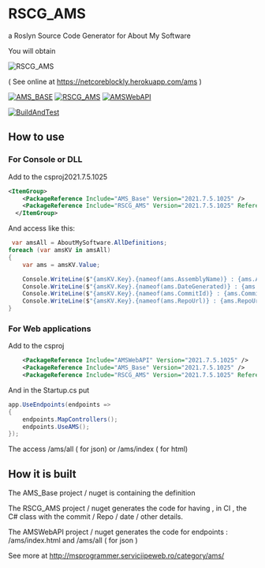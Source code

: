 # RSCG_AMS
a Roslyn Source Code Generator for About My Software

You will obtain

![RSCG_AMS](https://ignatandrei.github.io/RSCG_AMS/result.png "RSCG_AMS Generated")

( See online at https://netcoreblockly.herokuapp.com/ams )

[![AMS_BASE](https://img.shields.io/nuget/v/AMS_Base?label=AMS_Base)](https://www.nuget.org/packages/AMS_Base/)
[![RSCG_AMS](https://img.shields.io/nuget/v/RSCG_AMS?label=RSCG_AMS)](https://www.nuget.org/packages/RSCG_AMS/)
[![AMSWebAPI](https://img.shields.io/nuget/v/AMSWebAPI?label=AMSWebAPI)](https://www.nuget.org/packages/AMSWebAPI/)
 

[![BuildAndTest](https://github.com/ignatandrei/RSCG_AMS/actions/workflows/dotnet.yml/badge.svg)](https://github.com/ignatandrei/RSCG_AMS/actions/workflows/dotnet.yml)

## How to use
### For Console or DLL 

Add to the csproj2021.7.5.1025
```xml 
<ItemGroup>
    <PackageReference Include="AMS_Base" Version="2021.7.5.1025" />
    <PackageReference Include="RSCG_AMS" Version="2021.7.5.1025" ReferenceOutputAssembly="false" OutputItemType="Analyzer" />
  </ItemGroup>
```

And access like this:
```csharp
 var amsAll = AboutMySoftware.AllDefinitions;
foreach (var amsKV in amsAll)
{
    var ams = amsKV.Value;

    Console.WriteLine($"{amsKV.Key}.{nameof(ams.AssemblyName)} : {ams.AssemblyName}");
    Console.WriteLine($"{amsKV.Key}.{nameof(ams.DateGenerated)} : {ams.DateGenerated}");
    Console.WriteLine($"{amsKV.Key}.{nameof(ams.CommitId)} : {ams.CommitId}");
    Console.WriteLine($"{amsKV.Key}.{nameof(ams.RepoUrl)} : {ams.RepoUrl}");
}
```

### For  Web applications

Add to the csproj
```xml 
    <PackageReference Include="AMSWebAPI" Version="2021.7.5.1025" />
    <PackageReference Include="AMS_Base" Version="2021.7.5.1025" />
    <PackageReference Include="RSCG_AMS" Version="2021.7.5.1025" ReferenceOutputAssembly="false" OutputItemType="Analyzer" />

```

And in the Startup.cs put

```csharp
app.UseEndpoints(endpoints =>
{
    endpoints.MapControllers();
    endpoints.UseAMS();
});
```

The access /ams/all ( for json)  or /ams/index ( for html)

## How it is built

The AMS_Base project / nuget is containing the definition

The RSCG_AMS project / nuget generates the code for having , in CI , the C# class with the commit / Repo / date / other details.

The AMSWebAPI project / nuget generates the code for endpoints  :  /ams/index.html and /ams/all ( for json )

See more at http://msprogrammer.serviciipeweb.ro/category/ams/

